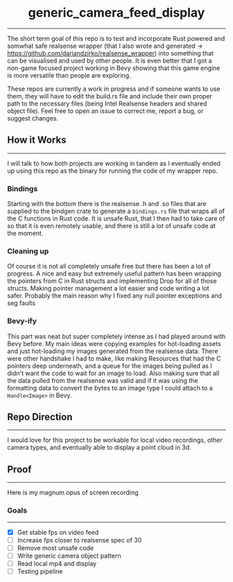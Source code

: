 <div align="center">

# generic_camera_feed_display
---
</div>

The short term goal of this repo is to test and incorporate Rust powered and somwhat safe realsense wrapper (that I also wrote and generated -> <https://github.com/dariandzirko/realsense_wrapper>) into something that can be visualised and used by other people. It is even better that I got a non-game focused project working in Bevy showing that this game engine is more versatile than people are exploring.

These repos are currently a work in progress and if someone wants to use them, they will have to edit the build.rs file and include their own proper path to the necessary files (being Intel Realsense headers and shared object file). Feel free to open an issue to correct me, report a bug, or suggest changes.

## How it Works 
---

I will talk to how both projects are working in tandem as I eventually ended up using this repo as the binary for running the code of my wrapper repo.

### Bindings


 Starting with the bottom there is the realsense .h and .so files that are supplied to the bindgen crate to generate a `bindings.rs` file that wraps all of the C functions in Rust code. It is unsafe Rust, that I then had to take care of so that it is even remotely usable, and there is still a lot of unsafe code at the moment. 

 ### Cleaning up 


Of course it is not all completely unsafe free but there has been a lot of progress. A nice and easy but extremely useful pattern has been wrapping the pointers from C in Rust structs and implementing Drop for all of those structs. Making pointer management a lot easier and code writing a lot safer. Probably the main reason why I fixed any null pointer exceptions and seg faults

### Bevy-ify

This part was neat but super completely intense as I had played around with Bevy before. My main ideas were copying examples for hot-loading assets and just hot-loading my images generated from the realsense data. There were other handshake I had to make, like making Resources that had the C pointers deep underneath, and a queue for the images being pulled as I didn't want the code to wait for an image to load. Also making sure that all the data pulled from the realsense was valid and if it was using the formatting data to convert the bytes to an image type I could attach to a `Handle<Image>` in Bevy. 

## Repo Direction
---

I would love for this project to be workable for local video recordings, other camera types, and eventually able to display a point cloud in 3d.


## Proof
---

Here is my magnum opus of screen recording


### Goals
---

- [x] Get stable fps on video feed
- [ ] Increase fps closer to realsense spec of 30
- [ ] Remove most unsafe code
- [ ] Write generic camera object pattern
- [ ] Read local mp4 and display
- [ ] Testing pipeline